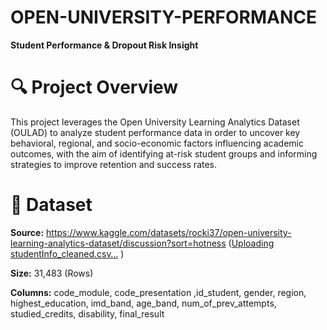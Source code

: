 # OPEN-UNIVERSITY-PERFORMANCE #
**Student Performance &amp; Dropout Risk Insight** 

# 🔍 Project Overview
This project leverages the Open University Learning Analytics Dataset (OULAD) to analyze student performance data in order to uncover key behavioral, regional, and socio-economic factors influencing academic outcomes, with the aim of identifying at-risk student groups and informing strategies to improve retention and success rates. 

# 📂 Dataset
**Source:** https://www.kaggle.com/datasets/rocki37/open-university-learning-analytics-dataset/discussion?sort=hotness ([Uploading studentInfo_cleaned.csv…]()
)

**Size:** 31,483 (Rows)

**Columns:** code_module, code_presentation	,id_student,	gender, region, highest_education, imd_band, age_band, num_of_prev_attempts, studied_credits, disability, final_result

